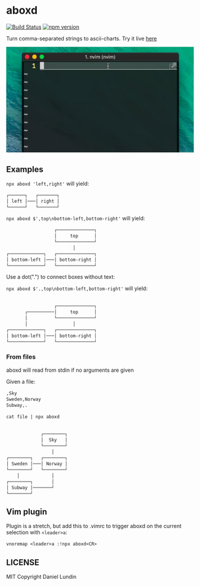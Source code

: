 # aboxd
[![Build Status](https://travis-ci.org/daniel-lundin/aboxd.svg?branch=master)](https://travis-ci.org/daniel-lundin/aboxd)
[![npm version](https://badge.fury.io/js/aboxd.svg)](https://badge.fury.io/js/aboxd)

Turn comma-separated strings to ascii-charts.
Try it live [here](https://daniel-lundin.github.io/aboxd/)

![img](assets/aboxd.gif)

## Examples

`npx aboxd 'left,right'` will yield:

```
┌──────┐   ┌───────┐
│ left │───│ right │
└──────┘   └───────┘
```

`npx aboxd $',top\nbottom-left,bottom-right'` will yield:

```
                  ┌──────────────┐
                  │     top      │
                  └──────────────┘
                         │        
┌─────────────┐   ┌──────────────┐
│ bottom-left │───│ bottom-right │
└─────────────┘   └──────────────┘
```

Use a dot(".") to connect boxes without text:

`npx aboxd $'.,top\nbottom-left,bottom-right'` will yield:

```

                  ┌──────────────┐
       ┌──────────│     top      │
       │          └──────────────┘
       │                 │        
┌─────────────┐   ┌──────────────┐
│ bottom-left │───│ bottom-right │
└─────────────┘   └──────────────┘
```

### From files

aboxd will read from stdin if no arguments are given

Given a file:

```
,Sky
Sweden,Norway
Subway,.
```

`cat file | npx aboxd`

```

             ┌────────┐
             │  Sky   │
             └────────┘
                 │     
┌────────┐   ┌────────┐
│ Sweden │───│ Norway │
└────────┘   └────────┘
    │            │     
┌────────┐       │     
│ Subway │───────┘     
└────────┘             
```

## Vim plugin

Plugin is a stretch, but add this to .vimrc to trigger aboxd on the current selection with `<leader>a`:

```
vnoremap <leader>a :!npx aboxd<CR>
```

## LICENSE

MIT Copyright Daniel Lundin
